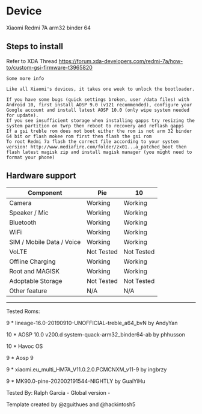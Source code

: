 # Device

Xiaomi Redmi 7A arm32 binder 64

## Steps to install
Refer to XDA Thread
https://forum.xda-developers.com/redmi-7a/how-to/custom-gsi-firmware-t3965820

    Some more info

    Like all Xiaomi's devices, it takes one week to unlock the bootloader.

    If you have some bugs (quick settings broken, user /data files) with Android 10, first install AOSP 9.0 (v121 recommended), configure your Google account and install latest AOSP 10.0 (only wipe system needed for update).
    If you see insufficient storage when installing gapps try resizing the system partition on twrp then reboot to recovery and reflash gapps
    If a gsi treble rom does not boot either the rom is not arm 32 binder 64 bit or flash mokee rom first then flash the gsi rom
    To root Redmi 7a flash the correct file according to your system version! http://www.mediafire.com/folder/zx01...a_patched_boot then flash latest magisk zip and install magisk manager (you might need to format your phone)

## Hardware support

| Component                 |      Pie                   |              10                |
|---------------------------|----------------------------|-------------------------------|
| Camera                    | Working                    | Working                       |
| Speaker / Mic             | Working                    | Working                       |
| Bluetooth                 | Working                    | Working                       |
| WiFi                      | Working                    | Working                       |
| SIM / Mobile Data / Voice | Working                    | Working                       |
| VoLTE                     | Not Tested                 | Not Tested                    |
| Offline Charging          | Working                    | Working                       |
| Root and MAGISK           | Working                    | Working                       |
| Adoptable Storage         | Not Tested                 | Not Tested                    |
| Other feature             | N/A                        | N/A                           |
---

Tested Roms:

9  * lineage-16.0-20190910-UNOFFICIAL-treble_a64_bvN by AndyYan

10 * AOSP 10.0 v200.d system-quack-arm32_binder64-ab by phhusson

10 * Havoc OS

9  * Aosp 9

9  * xiaomi.eu_multi_HM7A_V11.0.2.0.PCMCNXM_v11-9 by ingbrzy

9  * MK90.0-pine-202002191544-NIGHTLY by GuaiYiHu


Tested By: Ralph Garcia - Global version -

Template created by @zguithues and @hackintosh5